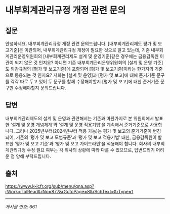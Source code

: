 # 내부회계관리규정 개정 관련 문의

## 질문
안녕하세요. 내부회계관리규정 개정 관련 문의드립니다.
[내부회계관리제도 평가 및 보고기준]은 이관되어, 내부회계관리규정 개정이 필요한 것으로 알고 있는데,
기존 내부회계관리운영위원회의 [내부회계관리제도 설계 및 운영기준]같은 경우에는 금융감독원 이관이 되지 않은 것 인지요?
아니면 기존 내부회계관리운영위원회의 [설계 및 운영 기준]도 외감규정의 [평가 및 보고기준]에 포함되어 [평가 및 보고기준]이라는 한가지의 기준으로 통용되는 것 인지요?
저희는 [설계 및 운영]과 [평가 및 보고]에 대해 준거기준 문구를 각각 따로 두고 있어 두 문구를 함께 수정해야할지 [평가 및 보고]에 대한 준거기준 문구만 수정해야할지 문의드립니다.

## 답변
내부회계관리제도의 설계 및 운영과 관련해서는 기존과 마찬가지로 본 위원회에서 발표한 ‘설계 및 운영 개념체계’와 ‘설계 및 운영 적용기법’을 계속해서 준거기준으로 사용합니다.
그러나 2025년부터(2024년부터 적용 가능)는 평가 및 보고의 준거기준이 변경되어, 기존의 ‘평가 및 보고 모범규준’과 ‘평가 및 보고 적용기법’ 대신, 금융감독원이 발표한 ‘평가 및 보고 기준’과 ‘평가 및 보고 가이드라인’을 적용해야 합니다.
회사의 내부회계관리규정 수정 필요 여부는 각 회사의 상황에 따라 다를 수 있으므로, 답변드리기 어려운 점 양해 부탁드립니다.

## 출처
https://www.k-icfr.org/sub/menu/qna.asp?rWork=TblRead&rNo=877&rGotoPage=8&rSchText=&rType=1

---
*게시글 번호: 661*
